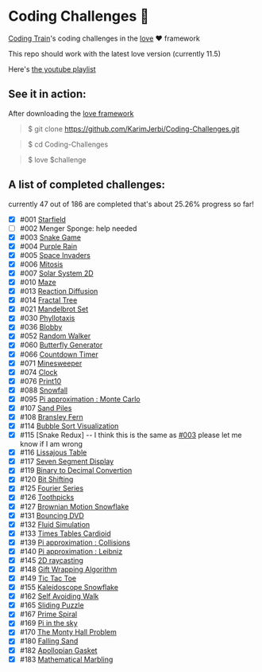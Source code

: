 
# Coding Challenges 🚞
[Coding Train](https://github.com/CodingTrain)'s coding challenges in the [love](https://love2d.org) ❤️ framework

This repo should work with the latest love version (currently 11.5)

Here's [the youtube playlist](https://www.youtube.com/playlist?list=PLRqwX-V7Uu6ZiZxtDDRCi6uhfTH4FilpH)
## See it in action:
After downloading the [love framework](https://love2d.org)

>$ git clone https://github.com/KarimJerbi/Coding-Challenges.git

>$ cd Coding-Challenges

>$ love $challenge

## A list of completed challenges:
 currently 47 out of 186 are completed that's about 25.26% progress so far!

- [x] #001 [Starfield](https://github.com/KarimJerbi/Coding-Challenges/blob/master/starfield)
- [ ] #002 Menger Sponge: help needed
- [x] #003 [Snake Game](https://github.com/KarimJerbi/Coding-Challenges/tree/master/the_snakegame)
- [x] #004 [Purple Rain](https://github.com/KarimJerbi/Coding-Challenges/blob/master/purple-rain)
- [x] #005 [Space Invaders](https://github.com/KarimJerbi/Coding-Challenges/blob/master/space-invaders)
- [x] #006 [Mitosis](https://github.com/KarimJerbi/Coding-Challenges/blob/master/mitosis)
- [x] #007 [Solar System 2D](https://github.com/KarimJerbi/Coding-Challenges/blob/master/solar-system)
- [x] #010 [Maze](https://github.com/KarimJerbi/Coding-Challenges/blob/master/maze)
- [x] #013 [Reaction Diffusion](https://github.com/KarimJerbi/Coding-Challenges/blob/master/reaction_diffusion)
- [x] #014 [Fractal Tree](https://github.com/KarimJerbi/Coding-Challenges/blob/master/fractal-tree)
- [x] #021 [Mandelbrot Set](https://github.com/KarimJerbi/Coding-Challenges/blob/master/mandelbrot_set)
- [x] #030 [Phyllotaxis](https://github.com/KarimJerbi/Coding-Challenges/blob/master/phyllotaxis)
- [x] #036 [Blobby](https://github.com/KarimJerbi/Coding-Challenges/blob/master/blobby)
- [x] #052 [Random Walker](https://github.com/KarimJerbi/Coding-Challenges/blob/master/random_walker)
- [x] #060 [Butterfly Generator](https://github.com/KarimJerbi/Coding-Challenges/blob/master/butterfly_generator)
- [x] #066 [Countdown Timer](https://github.com/KarimJerbi/Coding-Challenges/blob/master/countdown_timer)
- [x] #071 [Minesweeper](https://github.com/KarimJerbi/Coding-Challenges/blob/master/minesweeper)
- [x] #074 [Clock](https://github.com/KarimJerbi/Coding-Challenges/blob/master/clock)
- [x] #076 [Print10](https://github.com/KarimJerbi/Coding-Challenges/blob/master/print10)
- [x] #088 [Snowfall](https://github.com/KarimJerbi/Coding-Challenges/blob/master/snowfall)
- [x] #095 [Pi approximation : Monte Carlo](https://github.com/KarimJerbi/Coding-Challenges/blob/master/pi_monteCarlo)
- [x] #107 [Sand Piles](https://github.com/KarimJerbi/Coding-Challenges/blob/master/sandpiles)
- [x] #108 [Bransley Fern](https://github.com/apolius/Coding-Challenges/blob/master/bransley_fern)
- [x] #114 [Bubble Sort Visualization](https://github.com/KarimJerbi/Coding-Challenges/blob/master/bubble-sort-visualization)
- [x] #115 [Snake Redux] -- I think this is the same as [#003](https://github.com/KarimJerbi/Coding-Challenges/tree/master/the_snakegame) please let me know if I am wrong
- [x] #116 [Lissajous Table](https://github.com/KarimJerbi/Coding-Challenges/blob/master/lissajous)
- [x] #117 [Seven Segment Display](https://github.com/KarimJerbi/Coding-Challenges/blob/master/7-segment-display)
- [x] #119 [Binary to Decimal Convertion](https://github.com/KarimJerbi/Coding-Challenges/blob/master/binary_to_decimal)
- [x] #120 [Bit Shifting](https://github.com/KarimJerbi/Coding-Challenges/blob/master/bit-shifting)
- [x] #125 [Fourier Series](https://github.com/KarimJerbi/Coding-Challenges/blob/master/fourier-series)
- [x] #126 [Toothpicks](https://github.com/KarimJerbi/Coding-Challenges/blob/master/toothpicks)
- [x] #127 [Brownian Motion Snowflake](https://github.com/KarimJerbi/Coding-Challenges/blob/master/brownian-motion-snowflake)
- [x] #131 [Bouncing DVD](https://github.com/KarimJerbi/Coding-Challenges/blob/master/bouncing_DVD)
- [x] #132 [Fluid Simulation](https://github.com/KarimJerbi/Coding-Challenges/blob/master/fluid_simulation)
- [x] #133 [Times Tables Cardioid](https://github.com/KarimJerbi/Coding-Challenges/blob/master/times_tables_cardioid)
- [x] #139 [Pi approximation : Collisions](https://github.com/KarimJerbi/Coding-Challenges/blob/master/pi_collisions)
- [x] #140 [Pi approximation : Leibniz](https://github.com/KarimJerbi/Coding-Challenges/blob/master/pi_Leibniz)
- [x] #145 [2D raycasting](https://github.com/KarimJerbi/Coding-Challenges/blob/master/2d_raycasting)
- [x] #148 [Gift Wrapping Algorithm](https://github.com/KarimJerbi/Coding-Challenges/blob/master/gift_wrapping)
- [x] #149 [Tic Tac Toe](https://github.com/KarimJerbi/Coding-Challenges/blob/master/tic_tac_toe)
- [x] #155 [Kaleidoscope Snowflake](https://github.com/KarimJerbi/Coding-Challenges/blob/master/kaleidoscope_snowflake)
- [x] #162 [Self Avoiding Walk](https://github.com/KarimJerbi/Coding-Challenges/blob/master/self_avoiding_walk)
- [x] #165 [Sliding Puzzle](https://github.com/KarimJerbi/Coding-Challenges/blob/master/sliding_puzzle)
- [x] #167 [Prime Spiral](https://github.com/KarimJerbi/Coding-Challenges/blob/master/prime_spiral)
- [x] #169 [Pi in the sky](https://github.com/KarimJerbi/Coding-Challenges/blob/master/pi_in_the_sky)
- [x] #170 [The Monty Hall Problem](https://github.com/KarimJerbi/Coding-Challenges/blob/master/monty_hall)
- [x] #180 [Falling Sand](https://github.com/KarimJerbi/Coding-Challenges/blob/master/falling_sand)
- [x] #182 [Apollopian Gasket](https://github.com/KarimJerbi/Coding-Challenges/blob/master/apollonian_gasket)
- [x] #183 [Mathematical Marbling](https://github.com/apolius/Coding-Challenges/blob/master/mathematical_marbling)
